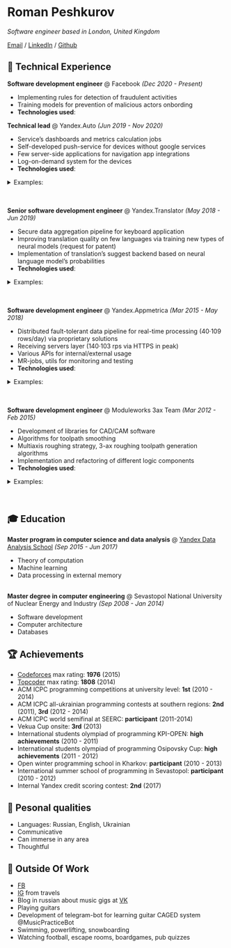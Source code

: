 # Roman Peshkurov

_Software engineer based in London, United Kingdom_ <br>

[Email](mailto:roman.peshkurov@gmail.com) / [LinkedIn](https://www.linkedin.com/in/romanpeshkurov) / [Github](https://github.com/blazerer)

## 💾 Technical Experience
**Software development engineer** @ Facebook _(Dec 2020 - Present)_ <br>
* Implementing rules for detection of fraudulent activities
* Training models for prevention of malicious actors onbording 
* **Technologies used**:

**Technical lead** @ Yandex.Auto _(Jun 2019 - Nov 2020)_ <br>
* Service’s dashboards and metrics calculation jobs
* Self-developed push-service for devices without google services
* Few server-side applications for navigation app integrations
* Log-on-demand system for the devices
* **Technologies used**:
<details><summary> Examples: </summary>
<p>
```python
print("hello world!")
```
</p>
</details>
<br><br>

**Senior software development engineer** @ Yandex.Translator _(May 2018 - Jun 2019)_ <br>
* Secure data aggregation pipeline for keyboard application
* Improving translation quality on few languages via training new types of neural models (request for patent)
* Implementation of translation’s suggest backend based on neural language model’s probabilities
* **Technologies used**:
<details><summary> Examples: </summary>
<p>
```python
print("hello world!")
```
</p>
</details>
<br><br>
 
**Software development engineer** @ Yandex.Appmetrica _(Mar 2015 - May 2018)_ <br>
* Distributed fault-tolerant data pipeline for real-time processing (40·109 rows/day) via proprietary solutions
* Receiving servers layer (140·103 rps via HTTPS in peak)
* Various APIs for internal/external usage
* MR-jobs, utils for monitoring and testing
* **Technologies used**:
<details><summary> Examples: </summary>
<p>
```python
print("hello world!")
```
</p>
</details>
<br><br>

**Software development engineer** @ Moduleworks 3ax Team _(Mar 2012 - Feb 2015)_ <br>
* Development of libraries for CAD/CAM software
* Algorithms for toolpath smoothing
* Multiaxis roughing strategy, 3-ax roughing toolpath generation algorithms
* Implementation and refactoring of different logic components
* **Technologies used**:
<details><summary> Examples: </summary>
<p>
```python
print("hello world!")
```
</p>
</details>
<br><br>

## 🎓 Education
**Master program in computer science and data analysis** @ [Yandex Data Analysis School](https://yandexdataschool.com/) _(Sep 2015 - Jun 2017)_ <br>
* Theory of computation
* Machine learning
* Data processing in external memory
<br><br>


**Master degree in computer engineering** @ Sevastopol National University of Nuclear Energy and Industry _(Sep 2008 - Jan 2014)_ <br>
* Software development 
* Сomputer architecture
* Databases

## 🏆 Achievements <br>
* [Codeforces](http://codeforces.com/profile/blazerer) max rating: **1976** (2015)
* [Topcoder](https://www.topcoder.com/members/blazerer/details/?track=DATA_SCIENCE&subTrack=SRM) max rating: **1808** (2014)
* ACM ICPC programming competitions at university level: **1st** (2010 - 2014)
* ACM ICPC all-ukrainian programming contests at southern regions: **2nd** (2011), **3rd** (2012 - 2014)
* ACM ICPC world semifinal at SEERC: **participant** (2011-2014)
* Vekua Cup onsite: **3rd** (2013)
* International students olympiad of programming KPI-OPEN: **high achievements** (2010 - 2011)
* International students olympiad of programming Osipovsky Cup: **high achievements** (2011 - 2012)
* Open winter programming school in Kharkov: **participant** (2010 - 2013)
* International summer school of programming in Sevastopol: **participant** (2010 - 2012)
* Internal Yandex credit scoring contest: **2nd** (2017)

## 💬 Pesonal qualities <br>
* Languages: Russian, English, Ukrainian
* Communicative
* Can immerse in any area
* Thoughtful

## 🎸 Outside Of Work <br>
* [FB](https://www.facebook.com/MrBlazerer)
* [IG](https://www.instagram.com/blazerer_about_everything/) from travels
* Blog in russian about music gigs at [VK](https://vk.com/blazerer_about_music)
* Playing guitars
* Development of telegram-bot for learning guitar CAGED system @MusicPracticeBot
* Swimming, powerlifting, snowboarding
* Watching football, escape rooms, boardgames, pub quizzes
